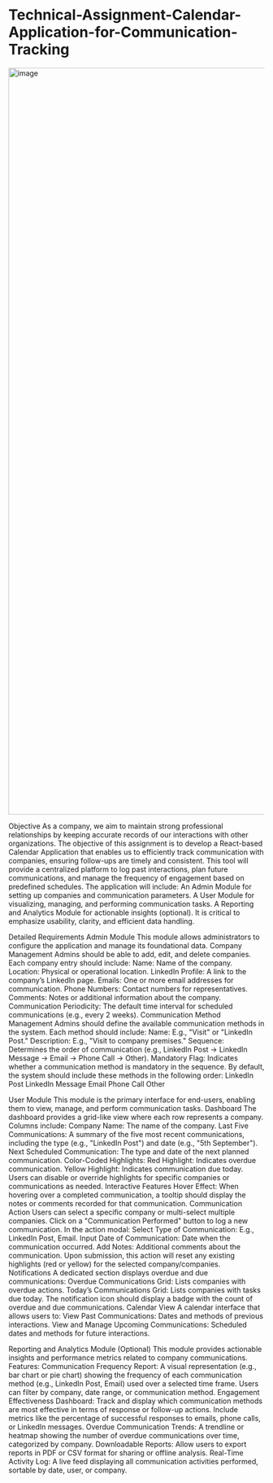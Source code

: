 # Technical-Assignment-Calendar-Application-for-Communication-Tracking

 <img width="1468" alt="image" src="https://github.com/user-attachments/assets/029119a8-76b6-4c09-a66f-3213702a6161" />

Objective
As a company, we aim to maintain strong professional relationships by keeping accurate records of our interactions with other organizations. The objective of this assignment is to develop a React-based Calendar Application that enables us to efficiently track communication with companies, ensuring follow-ups are timely and consistent. This tool will provide a centralized platform to log past interactions, plan future communications, and manage the frequency of engagement based on predefined schedules.
The application will include:
An Admin Module for setting up companies and communication parameters.
A User Module for visualizing, managing, and performing communication tasks.
A Reporting and Analytics Module for actionable insights (optional).
It is critical to emphasize usability, clarity, and efficient data handling.

Detailed Requirements
Admin Module
This module allows administrators to configure the application and manage its foundational data.
Company Management
Admins should be able to add, edit, and delete companies. Each company entry should include:
Name: Name of the company.
Location: Physical or operational location.
LinkedIn Profile: A link to the company’s LinkedIn page.
Emails: One or more email addresses for communication.
Phone Numbers: Contact numbers for representatives.
Comments: Notes or additional information about the company.
Communication Periodicity: The default time interval for scheduled communications (e.g., every 2 weeks).
Communication Method Management
Admins should define the available communication methods in the system. Each method should include:
Name: E.g., "Visit" or "LinkedIn Post."
Description: E.g., "Visit to company premises."
Sequence: Determines the order of communication (e.g., LinkedIn Post → LinkedIn Message → Email → Phone Call → Other).
Mandatory Flag: Indicates whether a communication method is mandatory in the sequence.
By default, the system should include these methods in the following order:
LinkedIn Post
LinkedIn Message
Email
Phone Call
Other

User Module
This module is the primary interface for end-users, enabling them to view, manage, and perform communication tasks.
Dashboard
The dashboard provides a grid-like view where each row represents a company. Columns include:
Company Name: The name of the company.
Last Five Communications: A summary of the five most recent communications, including the type (e.g., "LinkedIn Post") and date (e.g., "5th September").
Next Scheduled Communication: The type and date of the next planned communication.
Color-Coded Highlights:
Red Highlight: Indicates overdue communication.
Yellow Highlight: Indicates communication due today.
Users can disable or override highlights for specific companies or communications as needed.
Interactive Features
Hover Effect: When hovering over a completed communication, a tooltip should display the notes or comments recorded for that communication.
Communication Action
Users can select a specific company or multi-select multiple companies.
Click on a "Communication Performed" button to log a new communication. 
In the action modal: 
Select Type of Communication: E.g., LinkedIn Post, Email.
Input Date of Communication: Date when the communication occurred.
Add Notes: Additional comments about the communication.
Upon submission, this action will reset any existing highlights (red or yellow) for the selected company/companies.
Notifications
A dedicated section displays overdue and due communications:
Overdue Communications Grid: Lists companies with overdue actions.
Today’s Communications Grid: Lists companies with tasks due today.
The notification icon should display a badge with the count of overdue and due communications.
Calendar View
A calendar interface that allows users to:
View Past Communications: Dates and methods of previous interactions.
View and Manage Upcoming Communications: Scheduled dates and methods for future interactions.

Reporting and Analytics Module (Optional)
This module provides actionable insights and performance metrics related to company communications.
Features:
Communication Frequency Report:
A visual representation (e.g., bar chart or pie chart) showing the frequency of each communication method (e.g., LinkedIn Post, Email) used over a selected time frame.
Users can filter by company, date range, or communication method.
Engagement Effectiveness Dashboard:
Track and display which communication methods are most effective in terms of response or follow-up actions.
Include metrics like the percentage of successful responses to emails, phone calls, or LinkedIn messages.
Overdue Communication Trends:
A trendline or heatmap showing the number of overdue communications over time, categorized by company.
Downloadable Reports:
Allow users to export reports in PDF or CSV format for sharing or offline analysis.
Real-Time Activity Log:
A live feed displaying all communication activities performed, sortable by date, user, or company.
